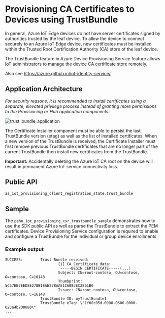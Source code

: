# Provisioning CA Certificates to Devices using TrustBundle

In general, Azure IoT Edge devices do not have server certificates signed by authorities trusted by 
the leaf device. To allow the device to connect securely to an Azure IoT Edge device, new 
certificates must be installed within the Trusted Root Certification Authority (CA) store of the 
leaf device. 

The TrustBundle feature in Azure Device Provisioning Service feature allows IoT administrators to 
manage the device CA certificate store remotely.

Also see https://azure.github.io/iot-identity-service/

## Application Architecture

_For security reasons, it is recommended to install certificates using a separate, elevated 
privilege process instead of granting more permissions to the Provisioning or Hub application 
components:_

![trust_bundle_application](https://www.plantuml.com/plantuml/png/XPF1Ri8m38RlUGghf-rG7c124mYGXiO13NQQTWYjAH4XHabQf4sy-vpGGQkrx5RP_lpRlzEHyzBwyg35rie3GhAW4oojgfJ60XFu5W0VIqkLSegCCWLCw70aWyP_XjHBkMb6pa8SPRQN1NUQQQoanxpHBdHZQ8BMgwtAE0jpmnDeZJR2cQOoluXEiL8PGajxXJO4e_ASri3g4HEvz78Z7QkkRUc2Q5DZvSdMkp0u_Yejwp8-6SCRKLo4uxESfsw75fH9_QjwovsRWftBm9JpLqKjdOSARLW37j3Buh4Mq8epj0LLWpbajtOkAjqr0ePfsdkUgqMXwi-f-Z18q-VU4_N4BqpRmBkbFSRsCSF0TBfud_Z7NM68AQkANInBkXr9dc2Xp9xfa_8xy3iUE5rDNo-qfsDaM-ucujsXYwNrzNgVvK1qDXy8D3a41I56_Cb_w0y0 "trust_bundle_application")


The Certificate Installer component must be able to persist the last TrustBundle version (etag) as 
well as the list of installed certificates. When a new version of the TrustBundle is received, 
the Certificate Installer must first remove previous TrustBundle certificates that are no longer 
part of the current TrustBundle then install new certificates from the TrustBundle. 

__Important:__ Accidentally deleting the Azure IoT CA root on the device will result in permanent 
Azure IoT service connectivity loss.

## Public API

```C
az_iot_provisioning_client_registration_state.trust_bundle
```

## Sample

The `paho_iot_provisioning_csr_trustbundle_sample` demonstrates how to use the SDK public API as well as parse the 
TrustBundle to extract the PEM certificates. Device Provisioning Service configuration is required
to enable and configure a TrustBundle for the individual or group device enrollments.

### Example output

```
SUCCESS:        Trust Bundle received:
                        [1] CA Certificate data:
                         -----BEGIN CERTIFICATE-----(...)
                        Subject: CN=root-contoso, OU=contoso, O=contoso, C=16148
                        Thumbprint: 5C57EB7EED8E278B1EAE278AAE1C6083EC2861B0
                        Issuer: CN=root-contoso, OU=contoso, O=contoso, C=16148
                TrustBundle ID: myTrustBundle1
                TrustBundle eTag: \"1f00c05d-0000-0600-0000-623a4b200000\"
...
